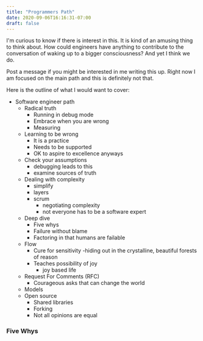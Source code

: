 ```yaml
---
title: "Programmers Path"
date: 2020-09-06T16:16:31-07:00
draft: false
---
```


I'm curious to know if there is interest in this. It is kind of an amusing thing to think about. How could engineers have anything to contribute to the conversation of waking up to a bigger consciousness? And yet I think we do.

Post a message if you might be interested in me writing this up. Right now I am focused on the main path and this is definitely not that.

Here is the outline of what I would want to cover:

- Software engineer path
  - Radical truth
    - Running in debug mode
    - Embrace when you are wrong
    - Measuring
  - Learning to be wrong
    - It is a practice
    - Needs to be supported
    - OK to aspire to excellence anyways
  - Check your assumptions
    - debugging leads to this
    - examine sources of truth
  - Dealing with complexity
    - simplify
    - layers
    - scrum
      - negotiating complexity
      - not everyone has to be a software expert
  - Deep dive
    - Five whys
    - Failure without blame
    - Factoring in that humans are failable
  - Flow
    - Cure for sensitivity
      -hiding out in the crystalline, beautiful forests of reason
    - Teaches possibility of joy
      - joy based life
  - Request For Comments (RFC)
    - Courageous asks that can change the world
  - Models
  - Open source
    - Shared libraries
    - Forking
    - Not all opinions are equal

### Five Whys
